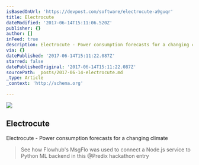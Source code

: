 ```yaml
---
isBasedOnUrl: 'https://devpost.com/software/electrocute-a9guqr'
title: Electrocute
dateModified: '2017-06-14T15:11:06.520Z'
publisher: {}
author: []
inFeed: true
description: Electrocute - Power consumption forecasts for a changing climate
via: {}
datePublished: '2017-06-14T15:11:22.087Z'
starred: false
datePublishedOriginal: '2017-06-14T15:11:22.087Z'
sourcePath: _posts/2017-06-14-electrocute.md
_type: Article
_context: 'http://schema.org'

---
```

<article style=""><img src="https://imgflo.herokuapp.com/graph/2b2431f8e7ba7b0/f9ece1a2bb921666a6c21c91d7177d57/noop.png?input=https%3A%2F%2Fchallengepost-s3-challengepost.netdna-ssl.com%2Fphotos%2Fproduction%2Fsoftware_thumbnail_photos%2F000%2F514%2F976%2Fdatas%2Fmedium.png" /><h1>Electrocute</h1><p>Electrocute - Power consumption forecasts for a changing climate</p></article>

> See how Flowhub's MsgFlo was used to connect a Node.js service to Python ML backend in this @Predix hackathon entry